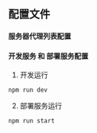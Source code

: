 ## 配置文件

#### 服务器代理列表配置

#### 开发服务 和 部署服务配置

1. 开发运行 
```
npm run dev
```


2. 部署服务运行
```
npm run start
```
